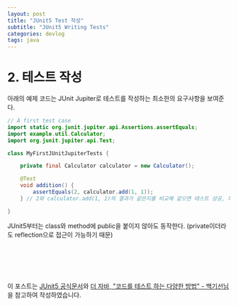 ```yaml
---
layout: post
title: "JUnit5 Test 작성"
subtitle: "JUnit5 Writing Tests"
categories: devlog
tags: java
---
```


# 2. 테스트 작성
아래의 예제 코드는 JUnit Jupiter로 테스트를 작성하는 최소한의 요구사항을 보여준다.

```Java
// A first test case
import static org.junit.jupiter.api.Assertions.assertEquals;
import example.util.Calculator;
import org.junit.jupiter.api.Test;

class MyFirstJUnitJupiterTests {

    private final Calculator calculator = new Calculator();

    @Test
    void addition() {
        assertEquals(2, calculator.add(1, 1));
    } // 2와 calculator.add(1, 1)의 결과가 같은지를 비교해 같으면 테스트 성공, 다르면 테스트 실패.

}
```
JUnit5부터는 class와 method에 public을 붙이지 않아도 동작한다. (private이더라도 reflection으로 접근이 가능하기 때문)


<br><br><br><br>

이 포스트는 [JUnit5 공식문서][JUnit]와 [더 자바, "코드를 테스트 하는 다양한 방법" - 백기선님][Baik] 을 참고하여 작성하였습니다.

[JUnit]: https://junit.org/junit5/docs/current/user-guide/
[Baik]: https://www.inflearn.com/course/the-java-application-test#